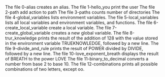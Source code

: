 The file 0-alias creates an alias.
The file 1-hello_you print the user
The file 2-path add action to path
The file 3-paths counts number of directories
The file 4-global_variables  lists environment variables.
The file 5-local_variables lists all local variables and environment variables, and functions.
The file 6-create_local_variable create a local variable.
The file 7-create_global_variable creates a new global variable.
The file 8-trur_knowledge prints the result of the addition of 128 with the value stored in the environment variable TRUEKNOWLEDGE, followed by a new line.
The file 9-divide_and_rule prints the result of POWER divided by DIVIDE, followed by a new line.
The file 10-love_exponent_breath displays the result of BREATH to the power LOVE
The file 11-binary_to_decimal converts a number from base 2 to base 10.
The file 12-combinations prints all possible combinations of two letters, except oo.
